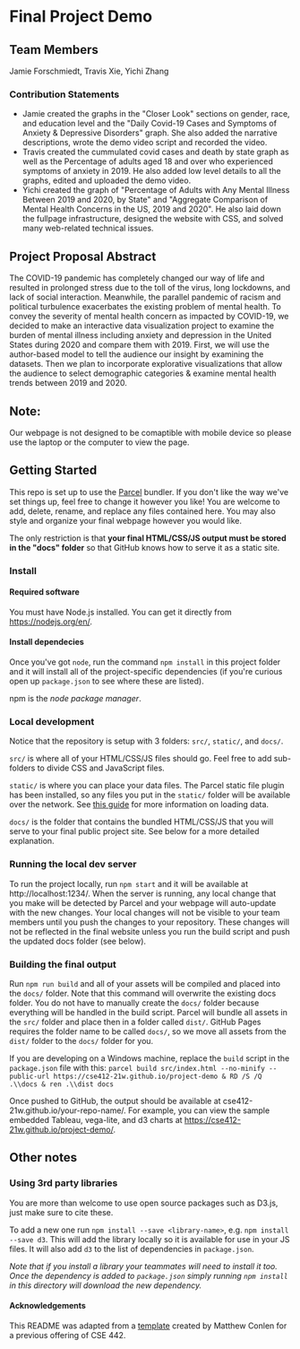 # Final Project Demo
## Team Members
Jamie Forschmiedt, Travis Xie, Yichi Zhang
### Contribution Statements
- Jamie created the graphs in the "Closer Look" sections on gender, race, and education level and the "Daily Covid-19 Cases and Symptoms of Anxiety & Depressive Disorders" graph. She also added the narrative descriptions, wrote the demo video script and recorded the video.
- Travis created the cummulated covid cases and death by state graph as well as the Percentage of adults aged 18 and over who experienced symptoms of anxiety in 2019. He also added low level details to all the graphs, edited and uploaded the demo video. 
- Yichi created the graph of "Percentage of Adults with Any Mental Illness Between 2019 and 2020, by State" and "Aggregate Comparison of Mental Health Concerns in the US, 2019 and 2020". He also laid down the fullpage infrastructure, designed the website with CSS, and solved many web-related technical issues. 
## Project Proposal Abstract
The COVID-19 pandemic has completely changed our way of life and resulted in prolonged stress due to the toll of the virus, long lockdowns, and lack of social interaction. Meanwhile, the parallel pandemic of racism and political turbulence exacerbates the existing problem of mental health. To convey the severity of mental health concern as impacted by COVID-19, we decided to make an interactive data visualization project to examine the burden of mental illness including anxiety and depression in the United States during 2020 and compare them with 2019. First, we will use the author-based model to tell the audience our insight by examining the datasets. Then we plan to incorporate explorative visualizations that allow the audience to select demographic categories & examine mental health trends between 2019 and 2020. 
## Note:
Our webpage is not designed to be comaptible with mobile device so please use the laptop or the computer to view the page.
## Getting Started

This repo is set up to use the [Parcel](https://parceljs.org/) bundler. If you don't
like the way we've set things up, feel free to change it however you like! You are welcome to add, delete, rename, and replace any files contained here. You may also style and organize your final webpage however you would like. 

The only restriction is that __your final HTML/CSS/JS output must be stored in the "docs" folder__ so that
GitHub knows how to serve it as a static site.
### Install
#### Required software

You must have Node.js installed. You can get it directly from
https://nodejs.org/en/.

#### Install dependecies

Once you've got `node`, run the command `npm install` in this project folder
and it will install all of the project-specific dependencies (if you're curious open up `package.json` to see where these are listed).

npm is the _node package manager_.

### Local development
Notice that the repository is setup with 3 folders: `src/`, `static/`, and `docs/`.

`src/` is where all of your HTML/CSS/JS files should go. Feel free to add sub-folders to divide CSS and JavaScript files.

`static/` is where you can place your data files. The Parcel static file plugin has been installed,
so any files you put in the `static/` folder will be available over the network. See [this guide](https://gist.github.com/mathisonian/46eed3e6102888ddf741829fbbe262ff) for more information on loading data.

`docs/` is the folder that contains the bundled HTML/CSS/JS that you will serve to your final public project site. See below for a more detailed explanation.


### Running the local dev server

To run the project locally, run `npm start` and it will be available at http://localhost:1234/. When the server is running, any local change that you make will be detected by Parcel and your webpage will auto-update with the new changes. Your local changes will not be visible to your team members until you push the changes to your repository. These changes will not be reflected in the final website unless you run the build script and push the updated docs folder (see below).

### Building the final output

Run `npm run build` and all of your assets will be compiled and placed into the `docs/` folder. Note
that this command will overwrite the existing docs folder. You do not have to manually create the `docs/` folder because everything will be handled in the build script. Parcel will bundle all assets in the `src/` folder and place then in a folder called `dist/`. GitHub Pages requires the folder name to be called `docs/`, so we move all assets from the `dist/` folder to the `docs/` folder for you. 

If you are developing on a Windows machine, replace the `build` script in the `package.json` file with this:
`parcel build src/index.html --no-minify --public-url https://cse412-21w.github.io/project-demo & RD /S /Q .\\docs & ren .\\dist docs`

Once pushed to GitHub, the output should be available at cse412-21w.github.io/your-repo-name/. 
For example, you can view the sample embedded Tableau, vega-lite, and d3 charts at https://cse412-21w.github.io/project-demo/.


## Other notes
### Using 3rd party libraries

You are more than welcome to use open source packages such as D3.js, just make sure to cite these.

To add a new one run `npm install --save <library-name>`, e.g. `npm install --save d3`. This will
add the library locally so it is available for use in your JS files. It will also add `d3` to the
list of dependencies in `package.json`.

_Note that if you install a library your teammates will need to install it too. Once the dependency is added
to `package.json` simply running `npm install` in this directory will download the new dependency._

#### Acknowledgements
This README was adapted from a [template](https://github.com/UW-CSE442-WI20/FP-Template) created by Matthew Conlen for a previous offering of CSE 442.
